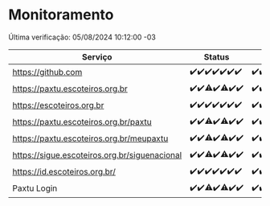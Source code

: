 # Monitoramento

Última verificação: 05/08/2024 10:12:00 -03

|Serviço|Status|Últimas 24h|
|---|---|---|
|https://github.com|<span title="2024-07-29: OK=24">✔️</span><span title="2024-07-30: OK=24">✔️</span><span title="2024-07-31: OK=24">✔️</span><span title="2024-08-01: OK=23">✔️</span><span title="2024-08-02: OK=24">✔️</span><span title="2024-08-03: OK=24">✔️</span><span title="2024-08-04: OK=13">✔️</span>|<span title="04/08/2024 11:05:00 -03 : 200">✔️</span><span title="04/08/2024 12:07:00 -03 : 200">✔️</span><span title="04/08/2024 13:07:00 -03 : 200">✔️</span><span title="04/08/2024 14:05:00 -03 : 200">✔️</span><span title="04/08/2024 15:08:00 -03 : 200">✔️</span><span title="04/08/2024 16:03:00 -03 : 200">✔️</span><span title="04/08/2024 17:08:00 -03 : 200">✔️</span><span title="04/08/2024 18:05:00 -03 : 200">✔️</span><span title="04/08/2024 19:08:00 -03 : 200">✔️</span><span title="04/08/2024 20:08:00 -03 : 200">✔️</span><span title="04/08/2024 21:36:00 -03 : 200">✔️</span><span title="04/08/2024 22:59:00 -03 : 200">✔️</span><span title="04/08/2024 23:36:00 -03 : 200">✔️</span><span title="05/08/2024 00:08:00 -03 : 200">✔️</span><span title="05/08/2024 01:09:00 -03 : 200">✔️</span><span title="05/08/2024 02:09:00 -03 : 200">✔️</span><span title="05/08/2024 03:11:00 -03 : 200">✔️</span><span title="05/08/2024 04:08:00 -03 : 200">✔️</span><span title="05/08/2024 05:10:00 -03 : 200">✔️</span><span title="05/08/2024 06:07:00 -03 : 200">✔️</span><span title="05/08/2024 07:07:00 -03 : 200">✔️</span><span title="05/08/2024 08:07:00 -03 : 200">✔️</span><span title="05/08/2024 09:13:00 -03 : 200">✔️</span><span title="05/08/2024 10:12:00 -03 : 200">✔️</span>|
|https://paxtu.escoteiros.org.br|<span title="2024-07-29: OK=24">✔️</span><span title="2024-07-30: OK=24">✔️</span><span title="2024-07-31: OK=23, Falhas=1">⚠️</span><span title="2024-08-01: OK=23">✔️</span><span title="2024-08-02: OK=22, Falhas=2">⚠️</span><span title="2024-08-03: OK=24">✔️</span><span title="2024-08-04: OK=13">✔️</span>|<span title="04/08/2024 11:05:00 -03 : 200">✔️</span><span title="04/08/2024 12:07:00 -03 : 200">✔️</span><span title="04/08/2024 13:07:00 -03 : 200">✔️</span><span title="04/08/2024 14:05:00 -03 : 200">✔️</span><span title="04/08/2024 15:08:00 -03 : 200">✔️</span><span title="04/08/2024 16:03:00 -03 : 200">✔️</span><span title="04/08/2024 17:08:00 -03 : 200">✔️</span><span title="04/08/2024 18:05:00 -03 : 200">✔️</span><span title="04/08/2024 19:08:00 -03 : 200">✔️</span><span title="04/08/2024 20:08:00 -03 : 200">✔️</span><span title="04/08/2024 21:36:00 -03 : 200">✔️</span><span title="04/08/2024 22:59:00 -03 : 200">✔️</span><span title="04/08/2024 23:36:00 -03 : 200">✔️</span><span title="05/08/2024 00:08:00 -03 : 200">✔️</span><span title="05/08/2024 01:09:00 -03 : 200">✔️</span><span title="05/08/2024 02:09:00 -03 : 200">✔️</span><span title="05/08/2024 03:11:00 -03 : 200">✔️</span><span title="05/08/2024 04:08:00 -03 : 200">✔️</span><span title="05/08/2024 05:10:00 -03 : 200">✔️</span><span title="05/08/2024 06:07:00 -03 : 200">✔️</span><span title="05/08/2024 07:07:00 -03 : 200">✔️</span><span title="05/08/2024 08:07:00 -03 : 200">✔️</span><span title="05/08/2024 09:13:00 -03 : 200">✔️</span><span title="05/08/2024 10:12:00 -03 : 200">✔️</span>|
|https://escoteiros.org.br|<span title="2024-07-29: OK=24">✔️</span><span title="2024-07-30: OK=24">✔️</span><span title="2024-07-31: OK=24">✔️</span><span title="2024-08-01: OK=23">✔️</span><span title="2024-08-02: OK=24">✔️</span><span title="2024-08-03: OK=24">✔️</span><span title="2024-08-04: OK=13">✔️</span>|<span title="04/08/2024 11:05:00 -03 : 200">✔️</span><span title="04/08/2024 12:07:00 -03 : 200">✔️</span><span title="04/08/2024 13:07:00 -03 : 200">✔️</span><span title="04/08/2024 14:05:00 -03 : 200">✔️</span><span title="04/08/2024 15:08:00 -03 : 200">✔️</span><span title="04/08/2024 16:03:00 -03 : 200">✔️</span><span title="04/08/2024 17:08:00 -03 : 200">✔️</span><span title="04/08/2024 18:05:00 -03 : 200">✔️</span><span title="04/08/2024 19:08:00 -03 : 200">✔️</span><span title="04/08/2024 20:08:00 -03 : 200">✔️</span><span title="04/08/2024 21:36:00 -03 : 200">✔️</span><span title="04/08/2024 23:00:00 -03 : 200">✔️</span><span title="04/08/2024 23:36:00 -03 : 200">✔️</span><span title="05/08/2024 00:08:00 -03 : 200">✔️</span><span title="05/08/2024 01:09:00 -03 : 200">✔️</span><span title="05/08/2024 02:09:00 -03 : 200">✔️</span><span title="05/08/2024 03:11:00 -03 : 200">✔️</span><span title="05/08/2024 04:08:00 -03 : 200">✔️</span><span title="05/08/2024 05:10:00 -03 : 200">✔️</span><span title="05/08/2024 06:07:00 -03 : 200">✔️</span><span title="05/08/2024 07:07:00 -03 : 200">✔️</span><span title="05/08/2024 08:07:00 -03 : 200">✔️</span><span title="05/08/2024 09:13:00 -03 : 200">✔️</span><span title="05/08/2024 10:12:00 -03 : 200">✔️</span>|
|https://paxtu.escoteiros.org.br/paxtu|<span title="2024-07-29: OK=24">✔️</span><span title="2024-07-30: OK=24">✔️</span><span title="2024-07-31: OK=23, Falhas=1">⚠️</span><span title="2024-08-01: OK=23">✔️</span><span title="2024-08-02: OK=22, Falhas=2">⚠️</span><span title="2024-08-03: OK=24">✔️</span><span title="2024-08-04: OK=13">✔️</span>|<span title="04/08/2024 11:05:00 -03 : 200">✔️</span><span title="04/08/2024 12:07:00 -03 : 200">✔️</span><span title="04/08/2024 13:07:00 -03 : 200">✔️</span><span title="04/08/2024 14:05:00 -03 : 200">✔️</span><span title="04/08/2024 15:08:00 -03 : 200">✔️</span><span title="04/08/2024 16:03:00 -03 : 200">✔️</span><span title="04/08/2024 17:08:00 -03 : 200">✔️</span><span title="04/08/2024 18:05:00 -03 : 200">✔️</span><span title="04/08/2024 19:08:00 -03 : 200">✔️</span><span title="04/08/2024 20:08:00 -03 : 200">✔️</span><span title="04/08/2024 21:36:00 -03 : 200">✔️</span><span title="04/08/2024 23:00:00 -03 : 200">✔️</span><span title="04/08/2024 23:36:00 -03 : 200">✔️</span><span title="05/08/2024 00:08:00 -03 : 200">✔️</span><span title="05/08/2024 01:09:00 -03 : 200">✔️</span><span title="05/08/2024 02:09:00 -03 : 200">✔️</span><span title="05/08/2024 03:11:00 -03 : 200">✔️</span><span title="05/08/2024 04:08:00 -03 : 200">✔️</span><span title="05/08/2024 05:10:00 -03 : 200">✔️</span><span title="05/08/2024 06:07:00 -03 : 200">✔️</span><span title="05/08/2024 07:07:00 -03 : 200">✔️</span><span title="05/08/2024 08:07:00 -03 : 200">✔️</span><span title="05/08/2024 09:13:00 -03 : 200">✔️</span><span title="05/08/2024 10:12:00 -03 : 200">✔️</span>|
|https://paxtu.escoteiros.org.br/meupaxtu|<span title="2024-07-29: OK=24">✔️</span><span title="2024-07-30: OK=24">✔️</span><span title="2024-07-31: OK=23, Falhas=1">⚠️</span><span title="2024-08-01: OK=23">✔️</span><span title="2024-08-02: OK=22, Falhas=2">⚠️</span><span title="2024-08-03: OK=24">✔️</span><span title="2024-08-04: OK=13">✔️</span>|<span title="04/08/2024 11:05:00 -03 : 200">✔️</span><span title="04/08/2024 12:07:00 -03 : 200">✔️</span><span title="04/08/2024 13:07:00 -03 : 200">✔️</span><span title="04/08/2024 14:05:00 -03 : 200">✔️</span><span title="04/08/2024 15:08:00 -03 : 200">✔️</span><span title="04/08/2024 16:03:00 -03 : 200">✔️</span><span title="04/08/2024 17:08:00 -03 : 200">✔️</span><span title="04/08/2024 18:05:00 -03 : 200">✔️</span><span title="04/08/2024 19:08:00 -03 : 200">✔️</span><span title="04/08/2024 20:08:00 -03 : 200">✔️</span><span title="04/08/2024 21:36:00 -03 : 200">✔️</span><span title="04/08/2024 23:00:00 -03 : 200">✔️</span><span title="04/08/2024 23:36:00 -03 : 200">✔️</span><span title="05/08/2024 00:08:00 -03 : 200">✔️</span><span title="05/08/2024 01:09:00 -03 : 200">✔️</span><span title="05/08/2024 02:09:00 -03 : 200">✔️</span><span title="05/08/2024 03:11:00 -03 : 200">✔️</span><span title="05/08/2024 04:08:00 -03 : 200">✔️</span><span title="05/08/2024 05:10:00 -03 : 200">✔️</span><span title="05/08/2024 06:07:00 -03 : 200">✔️</span><span title="05/08/2024 07:07:00 -03 : 200">✔️</span><span title="05/08/2024 08:07:00 -03 : 200">✔️</span><span title="05/08/2024 09:13:00 -03 : 200">✔️</span><span title="05/08/2024 10:12:00 -03 : 200">✔️</span>|
|https://sigue.escoteiros.org.br/siguenacional|<span title="2024-07-29: OK=24">✔️</span><span title="2024-07-30: OK=24">✔️</span><span title="2024-07-31: OK=23, Falhas=1">⚠️</span><span title="2024-08-01: OK=23">✔️</span><span title="2024-08-02: OK=22, Falhas=2">⚠️</span><span title="2024-08-03: OK=24">✔️</span><span title="2024-08-04: OK=13">✔️</span>|<span title="04/08/2024 11:05:00 -03 : 200">✔️</span><span title="04/08/2024 12:07:00 -03 : 200">✔️</span><span title="04/08/2024 13:07:00 -03 : 200">✔️</span><span title="04/08/2024 14:05:00 -03 : 200">✔️</span><span title="04/08/2024 15:08:00 -03 : 200">✔️</span><span title="04/08/2024 16:03:00 -03 : 200">✔️</span><span title="04/08/2024 17:08:00 -03 : 200">✔️</span><span title="04/08/2024 18:05:00 -03 : 200">✔️</span><span title="04/08/2024 19:08:00 -03 : 200">✔️</span><span title="04/08/2024 20:08:00 -03 : 200">✔️</span><span title="04/08/2024 21:36:00 -03 : 200">✔️</span><span title="04/08/2024 23:00:00 -03 : 200">✔️</span><span title="04/08/2024 23:36:00 -03 : 200">✔️</span><span title="05/08/2024 00:08:00 -03 : 200">✔️</span><span title="05/08/2024 01:09:00 -03 : 200">✔️</span><span title="05/08/2024 02:09:00 -03 : 200">✔️</span><span title="05/08/2024 03:11:00 -03 : 200">✔️</span><span title="05/08/2024 04:08:00 -03 : 200">✔️</span><span title="05/08/2024 05:10:00 -03 : 200">✔️</span><span title="05/08/2024 06:07:00 -03 : 200">✔️</span><span title="05/08/2024 07:07:00 -03 : 200">✔️</span><span title="05/08/2024 08:07:00 -03 : 200">✔️</span><span title="05/08/2024 09:13:00 -03 : 200">✔️</span><span title="05/08/2024 10:12:00 -03 : 200">✔️</span>|
|https://id.escoteiros.org.br/|<span title="2024-07-29: OK=24">✔️</span><span title="2024-07-30: OK=24">✔️</span><span title="2024-07-31: OK=24">✔️</span><span title="2024-08-01: OK=23">✔️</span><span title="2024-08-02: OK=24">✔️</span><span title="2024-08-03: OK=24">✔️</span><span title="2024-08-04: OK=13">✔️</span>|<span title="04/08/2024 11:05:00 -03 : 200">✔️</span><span title="04/08/2024 12:07:00 -03 : 200">✔️</span><span title="04/08/2024 13:07:00 -03 : 200">✔️</span><span title="04/08/2024 14:05:00 -03 : 200">✔️</span><span title="04/08/2024 15:08:00 -03 : 200">✔️</span><span title="04/08/2024 16:03:00 -03 : 200">✔️</span><span title="04/08/2024 17:08:00 -03 : 200">✔️</span><span title="04/08/2024 18:05:00 -03 : 200">✔️</span><span title="04/08/2024 19:08:00 -03 : 200">✔️</span><span title="04/08/2024 20:08:00 -03 : 200">✔️</span><span title="04/08/2024 21:36:00 -03 : 200">✔️</span><span title="04/08/2024 23:00:00 -03 : 200">✔️</span><span title="04/08/2024 23:36:00 -03 : 200">✔️</span><span title="05/08/2024 00:08:00 -03 : 200">✔️</span><span title="05/08/2024 01:09:00 -03 : 200">✔️</span><span title="05/08/2024 02:09:00 -03 : 200">✔️</span><span title="05/08/2024 03:11:00 -03 : 200">✔️</span><span title="05/08/2024 04:08:00 -03 : 200">✔️</span><span title="05/08/2024 05:10:00 -03 : 200">✔️</span><span title="05/08/2024 06:07:00 -03 : 200">✔️</span><span title="05/08/2024 07:07:00 -03 : 200">✔️</span><span title="05/08/2024 08:07:00 -03 : 200">✔️</span><span title="05/08/2024 09:13:00 -03 : 200">✔️</span><span title="05/08/2024 10:12:00 -03 : 200">✔️</span>|
|Paxtu Login|<span title="2024-07-29: OK=24">✔️</span><span title="2024-07-30: OK=24">✔️</span><span title="2024-07-31: OK=23, Falhas=1">⚠️</span><span title="2024-08-01: OK=23">✔️</span><span title="2024-08-02: OK=23, Falhas=1">⚠️</span><span title="2024-08-03: OK=24">✔️</span><span title="2024-08-04: OK=13">✔️</span>|<span title="04/08/2024 11:05:00 -03 : 200">✔️</span><span title="04/08/2024 12:07:00 -03 : 200">✔️</span><span title="04/08/2024 13:07:00 -03 : 200">✔️</span><span title="04/08/2024 14:05:00 -03 : 200">✔️</span><span title="04/08/2024 15:08:00 -03 : 200">✔️</span><span title="04/08/2024 16:03:00 -03 : 200">✔️</span><span title="04/08/2024 17:08:00 -03 : 200">✔️</span><span title="04/08/2024 18:05:00 -03 : 200">✔️</span><span title="04/08/2024 19:08:00 -03 : 200">✔️</span><span title="04/08/2024 20:08:00 -03 : 200">✔️</span><span title="04/08/2024 21:36:00 -03 : 200">✔️</span><span title="04/08/2024 23:00:00 -03 : 200">✔️</span><span title="04/08/2024 23:36:00 -03 : 200">✔️</span><span title="05/08/2024 00:08:00 -03 : 200">✔️</span><span title="05/08/2024 01:09:00 -03 : 200">✔️</span><span title="05/08/2024 02:09:00 -03 : 200">✔️</span><span title="05/08/2024 03:11:00 -03 : 200">✔️</span><span title="05/08/2024 04:08:00 -03 : 200">✔️</span><span title="05/08/2024 05:10:00 -03 : 200">✔️</span><span title="05/08/2024 06:07:00 -03 : 200">✔️</span><span title="05/08/2024 07:07:00 -03 : 200">✔️</span><span title="05/08/2024 08:07:00 -03 : 200">✔️</span><span title="05/08/2024 09:13:00 -03 : 200">✔️</span><span title="05/08/2024 10:12:00 -03 : 200">✔️</span>|
